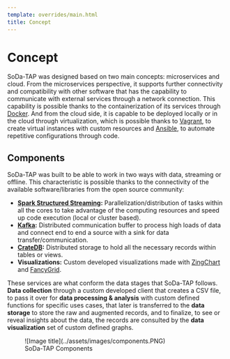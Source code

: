 ```yaml
---
template: overrides/main.html
title: Concept
---
```


# Concept

SoDa-TAP was designed based on two main concepts: microservices and cloud. From the microservices perspective, it supports further connectivity and compatibility with other software that has the capability to communicate with external services through a network connection. This capability is possible thanks to the containerization of its services through [Docker]. And from the cloud side, it is capable to be deployed locally or in the cloud through virtualization, which is possible thanks to [Vagrant], to create virtual instances with custom resources and [Ansible], to automate repetitive configurations through code.

  [Docker]: https://www.docker.com/
  [Vagrant]: https://www.vagrantup.com/
  [Ansible]: https://www.ansible.com/

## Components

SoDa-TAP was built to be able to work in two ways with data, streaming or offline. This characteristic is possible thanks to the connectivity of the available software/libraries from the open source community:

- **[Spark Structured Streaming]:** Parallelization/distribution of tasks within all the cores to take advantage of the computing resources and speed up code execution (local or cluster based).
- **[Kafka]:** Distributed communication buffer to process high loads of data and connect end to end a source with a sink for data transfer/communication.
- **[CrateDB]:** Distributed storage to hold all the necessary records within tables or views.
- **Visualizations:** Custom developed visualizations made with [ZingChart] and [FancyGrid].

These services are what conform the data stages that SoDa-TAP follows. **Data collection** through a custom developed client that creates a CSV file, to pass it over for **data processing & analysis** with custom defined functions for specific uses cases, that later is transferred to the **data storage** to store the raw and augmented records, and to finalize, to see or reveal insights about the data, the records are consulted by the **data visualization** set of custom defined graphs.

  [Spark Structured Streaming]: https://spark.apache.org/docs/latest/structured-streaming-programming-guide.html
  [Kafka]: https://kafka.apache.org/
  [CrateDB]: https://crate.io/
  [ZingChart]: https://www.zingchart.com/
  [FancyGrid]: https://fancygrid.com/

<figure markdown>
  ![Image title](../assets/images/components.PNG)
  <figcaption>SoDa-TAP Components</figcaption>
</figure>